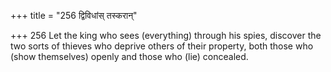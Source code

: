 +++
title = "256 द्विविधांस् तस्करान्"

+++
256	Let the king who sees (everything) through his spies, discover the two sorts of thieves who deprive others of their property, both those who (show themselves) openly and those who (lie) concealed.
